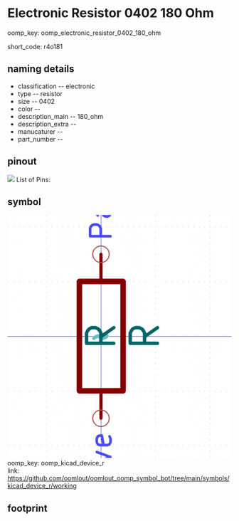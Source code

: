 # Electronic Resistor 0402 180 Ohm
oomp_key: oomp_electronic_resistor_0402_180_ohm  

short_code: r4o181
## naming details
* classification -- electronic
* type -- resistor
* size -- 0402
* color -- 
* description_main -- 180_ohm
* description_extra -- 
* manucaturer -- 
* part_number -- 
## pinout
![](working_pinout_600.png)
List of Pins:

## symbol

![](symbol/0/working/working_600.png)  
oomp_key: oomp_kicad_device_r  
link: https://github.com/oomlout/oomlout_oomp_symbol_bot/tree/main/symbols/kicad_device_r/working  


## footprint

